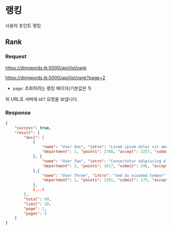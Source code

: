 # 랭킹
사용자 포인트 랭킹

## Rank

### Request

https://dimiwords.tk:5000/api/list/rank

https://dimiwords.tk:5000/api/list/rank?page=2

- `page`: 조회하려는 랭킹 페이지(기본값은 1)

위 URL로 서버에 `GET` 요청을 보냅니다.

### Response

```json
{
    "success": true,
    "result": {
        "docs": [
            { 
                "name": "User One", "intro": "Lorem ipsum dolor sit amet",
                "department": 3, "points": 2788, "accept": 2257, "submit": 2532
            }, {
                "name": "User Two", "intro": "Consectetur adipiscing elit",
                "department": 2, "points": 1617, "submit": 596, "accept": 547
            },{
                "name": "User Three", "intro": "Sed do eiusmod tempor",
                "department": 2, "points": 1201, "submit": 175, "accept": 161
            },
            (...)
        ],
        "total": 89,
        "limit": 20,
        "page": 1,
        "pages": 5
    }
}
```

